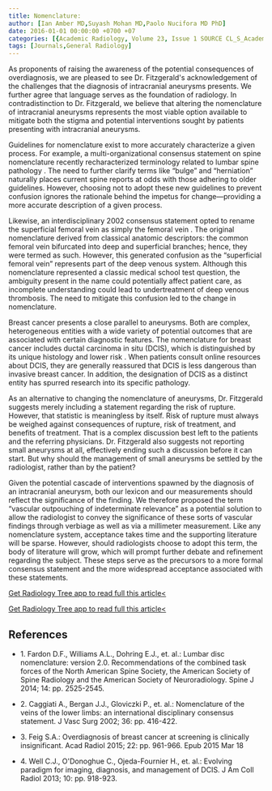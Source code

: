 ```yaml
---
title: Nomenclature:
author: [Ian Amber MD,Suyash Mohan MD,Paolo Nucifora MD PhD]
date: 2016-01-01 00:00:00 +0700 +07
categories: [{Academic Radiology, Volume 23, Issue 1 SOURCE CL_S_AcademicRadiologyVolume23Issue1 1}]
tags: [Journals,General Radiology]
---
```

As proponents of raising the awareness of the potential consequences of overdiagnosis, we are pleased to see Dr. Fitzgerald's acknowledgement of the challenges that the diagnosis of intracranial aneurysms presents. We further agree that language serves as the foundation of radiology. In contradistinction to Dr. Fitzgerald, we believe that altering the nomenclature of intracranial aneurysms represents the most viable option available to mitigate both the stigma and potential interventions sought by patients presenting with intracranial aneurysms.

Guidelines for nomenclature exist to more accurately characterize a given process. For example, a multi-organizational consensus statement on spine nomenclature recently recharacterized terminology related to lumbar spine pathology . The need to further clarify terms like “bulge” and “herniation” naturally places current spine reports at odds with those adhering to older guidelines. However, choosing not to adopt these new guidelines to prevent confusion ignores the rationale behind the impetus for change—providing a more accurate description of a given process.

Likewise, an interdisciplinary 2002 consensus statement opted to rename the superficial femoral vein as simply the femoral vein . The original nomenclature derived from classical anatomic descriptors: the common femoral vein bifurcated into deep and superficial branches; hence, they were termed as such. However, this generated confusion as the “superficial femoral vein” represents part of the deep venous system. Although this nomenclature represented a classic medical school test question, the ambiguity present in the name could potentially affect patient care, as incomplete understanding could lead to undertreatment of deep venous thrombosis. The need to mitigate this confusion led to the change in nomenclature.

Breast cancer presents a close parallel to aneurysms. Both are complex, heterogeneous entities with a wide variety of potential outcomes that are associated with certain diagnostic features. The nomenclature for breast cancer includes ductal carcinoma in situ (DCIS), which is distinguished by its unique histology and lower risk . When patients consult online resources about DCIS, they are generally reassured that DCIS is less dangerous than invasive breast cancer. In addition, the designation of DCIS as a distinct entity has spurred research into its specific pathology.

As an alternative to changing the nomenclature of aneurysms, Dr. Fitzgerald suggests merely including a statement regarding the risk of rupture. However, that statistic is meaningless by itself. Risk of rupture must always be weighed against consequences of rupture, risk of treatment, and benefits of treatment. That is a complex discussion best left to the patients and the referring physicians. Dr. Fitzgerald also suggests not reporting small aneurysms at all, effectively ending such a discussion before it can start. But why should the management of small aneurysms be settled by the radiologist, rather than by the patient?

Given the potential cascade of interventions spawned by the diagnosis of an intracranial aneurysm, both our lexicon and our measurements should reflect the significance of the finding. We therefore proposed the term “vascular outpouching of indeterminate relevance” as a potential solution to allow the radiologist to convey the significance of these sorts of vascular findings through verbiage as well as via a millimeter measurement. Like any nomenclature system, acceptance takes time and the supporting literature will be sparse. However, should radiologists choose to adopt this term, the body of literature will grow, which will prompt further debate and refinement regarding the subject. These steps serve as the precursors to a more formal consensus statement and the more widespread acceptance associated with these statements.

[Get Radiology Tree app to read full this article<](https://clinicalpub.com/app)

[Get Radiology Tree app to read full this article<](https://clinicalpub.com/app)

## References

- 1\. Fardon D.F., Williams A.L., Dohring E.J., et. al.: Lumbar disc nomenclature: version 2.0. Recommendations of the combined task forces of the North American Spine Society, the American Society of Spine Radiology and the American Society of Neuroradiology. Spine J 2014; 14: pp. 2525-2545.


- 2\. Caggiati A., Bergan J.J., Gloviczki P., et. al.: Nomenclature of the veins of the lower limbs: an international disciplinary consensus statement. J Vasc Surg 2002; 36: pp. 416-422.


- 3\. Feig S.A.: Overdiagnosis of breast cancer at screening is clinically insignificant. Acad Radiol 2015; 22: pp. 961-966. Epub 2015 Mar 18


- 4\. Well C.J., O'Donoghue C., Ojeda-Fournier H., et. al.: Evolving paradigm for imaging, diagnosis, and management of DCIS. J Am Coll Radiol 2013; 10: pp. 918-923.